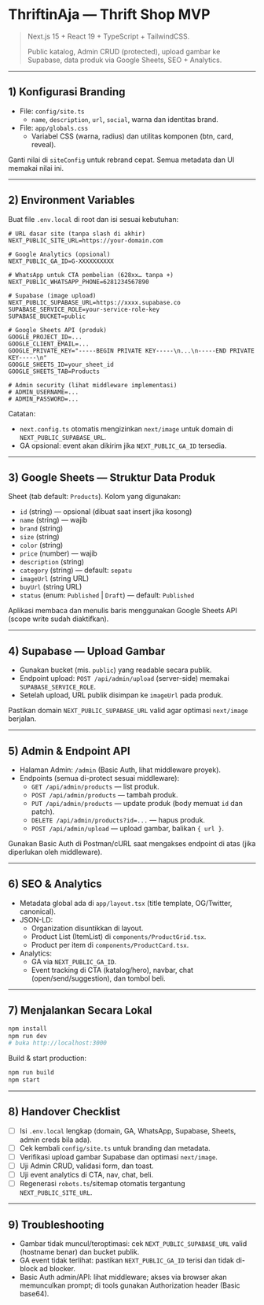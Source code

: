 # ThriftinAja — Thrift Shop MVP

> Next.js 15 + React 19 + TypeScript + TailwindCSS.
>
> Public katalog, Admin CRUD (protected), upload gambar ke Supabase, data produk via Google Sheets, SEO + Analytics.

---

## 1) Konfigurasi Branding

- File: `config/site.ts`
  - `name`, `description`, `url`, `social`, warna dan identitas brand.
- File: `app/globals.css`
  - Variabel CSS (warna, radius) dan utilitas komponen (btn, card, reveal).

Ganti nilai di `siteConfig` untuk rebrand cepat. Semua metadata dan UI memakai nilai ini.

---

## 2) Environment Variables

Buat file `.env.local` di root dan isi sesuai kebutuhan:

```env
# URL dasar site (tanpa slash di akhir)
NEXT_PUBLIC_SITE_URL=https://your-domain.com

# Google Analytics (opsional)
NEXT_PUBLIC_GA_ID=G-XXXXXXXXXX

# WhatsApp untuk CTA pembelian (628xx… tanpa +)
NEXT_PUBLIC_WHATSAPP_PHONE=6281234567890

# Supabase (image upload)
NEXT_PUBLIC_SUPABASE_URL=https://xxxx.supabase.co
SUPABASE_SERVICE_ROLE=your-service-role-key
SUPABASE_BUCKET=public

# Google Sheets API (produk)
GOOGLE_PROJECT_ID=...
GOOGLE_CLIENT_EMAIL=...
GOOGLE_PRIVATE_KEY="-----BEGIN PRIVATE KEY-----\n...\n-----END PRIVATE KEY-----\n"
GOOGLE_SHEETS_ID=your_sheet_id
GOOGLE_SHEETS_TAB=Products

# Admin security (lihat middleware implementasi)
# ADMIN_USERNAME=...
# ADMIN_PASSWORD=...
```

Catatan:
- `next.config.ts` otomatis mengizinkan `next/image` untuk domain di `NEXT_PUBLIC_SUPABASE_URL`.
- GA opsional: event akan dikirim jika `NEXT_PUBLIC_GA_ID` tersedia.

---

## 3) Google Sheets — Struktur Data Produk

Sheet (tab default: `Products`). Kolom yang digunakan:

- `id` (string) — opsional (dibuat saat insert jika kosong)
- `name` (string) — wajib
- `brand` (string)
- `size` (string)
- `color` (string)
- `price` (number) — wajib
- `description` (string)
- `category` (string) — default: `sepatu`
- `imageUrl` (string URL)
- `buyUrl` (string URL)
- `status` (enum: `Published` | `Draft`) — default: `Published`

Aplikasi membaca dan menulis baris menggunakan Google Sheets API (scope write sudah diaktifkan).

---

## 4) Supabase — Upload Gambar

- Gunakan bucket (mis. `public`) yang readable secara publik.
- Endpoint upload: `POST /api/admin/upload` (server-side) memakai `SUPABASE_SERVICE_ROLE`.
- Setelah upload, URL publik disimpan ke `imageUrl` pada produk.

Pastikan domain `NEXT_PUBLIC_SUPABASE_URL` valid agar optimasi `next/image` berjalan.

---

## 5) Admin & Endpoint API

- Halaman Admin: `/admin` (Basic Auth, lihat middleware proyek).
- Endpoints (semua di-protect sesuai middleware):
  - `GET /api/admin/products` — list produk.
  - `POST /api/admin/products` — tambah produk.
  - `PUT /api/admin/products` — update produk (body memuat `id` dan patch).
  - `DELETE /api/admin/products?id=...` — hapus produk.
  - `POST /api/admin/upload` — upload gambar, balikan `{ url }`.

Gunakan Basic Auth di Postman/cURL saat mengakses endpoint di atas (jika diperlukan oleh middleware).

---

## 6) SEO & Analytics

- Metadata global ada di `app/layout.tsx` (title template, OG/Twitter, canonical).
- JSON-LD:
  - Organization disuntikkan di layout.
  - Product List (ItemList) di `components/ProductGrid.tsx`.
  - Product per item di `components/ProductCard.tsx`.
- Analytics:
  - GA via `NEXT_PUBLIC_GA_ID`.
  - Event tracking di CTA (katalog/hero), navbar, chat (open/send/suggestion), dan tombol beli.

---

## 7) Menjalankan Secara Lokal

```bash
npm install
npm run dev
# buka http://localhost:3000
```

Build & start production:

```bash
npm run build
npm start
```

---

## 8) Handover Checklist

- [ ] Isi `.env.local` lengkap (domain, GA, WhatsApp, Supabase, Sheets, admin creds bila ada).
- [ ] Cek kembali `config/site.ts` untuk branding dan metadata.
- [ ] Verifikasi upload gambar Supabase dan optimasi `next/image`.
- [ ] Uji Admin CRUD, validasi form, dan toast.
- [ ] Uji event analytics di CTA, nav, chat, beli.
- [ ] Regenerasi `robots.ts`/sitemap otomatis tergantung `NEXT_PUBLIC_SITE_URL`.

---

## 9) Troubleshooting

- Gambar tidak muncul/teroptimasi: cek `NEXT_PUBLIC_SUPABASE_URL` valid (hostname benar) dan bucket publik.
- GA event tidak terlihat: pastikan `NEXT_PUBLIC_GA_ID` terisi dan tidak di-block ad blocker.
- Basic Auth admin/API: lihat middleware; akses via browser akan memunculkan prompt; di tools gunakan Authorization header (Basic base64).
